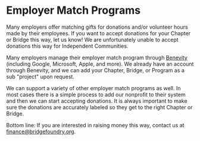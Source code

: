 # Employer Match Programs

Many employers offer matching gifts for donations and/or volunteer hours made by their employees. If you want to accept donations for your Chapter or Bridge this way, let us know! We are unfortunately unable to accept donations this way for Independent Communities.

Many employers manage their employer match program through [Benevity](https://causes.benevity.org/) (including Google, Microsoft, Apple, and more). We already have an account through Benevity, and we can add your Chapter, Bridge, or Program as a sub "project" upon request.

We can support a variety of other employer match programs as well. In most cases there is a simple process to add our nonprofit to their system and then we can start accepting donations. It is always important to make sure the donations are accurately labeled so they get to the right Chapter or Bridge.

Bottom line: If you are interested in raising money this way, contact us at finance@bridgefoundry.org.
